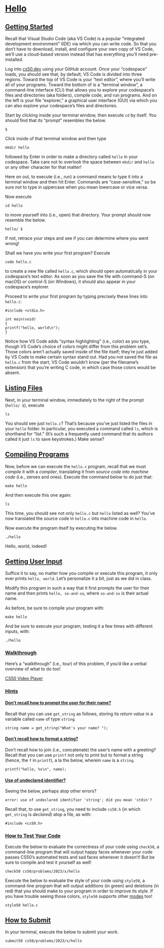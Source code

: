 # [Hello](#hello)

## [Getting Started](#getting-started)

Recall that Visual Studio Code (aka VS Code) is a popular “integrated
development environment” (IDE) via which you can write code. So that you
don’t have to download, install, and configure your own copy of VS Code,
we’ll use a cloud-based version instead that has everything you’ll need
pre-installed.

Log into [cs50.dev](https://cs50.dev/) using your GitHub account. Once
your “codespace” loads, you should see that, by default, VS Code is
divided into three regions. Toward the top of VS Code is your “text
editor”, where you’ll write all of your programs. Toward the bottom of
is a “terminal window”, a command-line interface (CLI) that allows you
to explore your codespace’s files and directories (aka folders), compile
code, and run programs. And on the left is your file “explorer,” a
graphical user interface (GUI) via which you can also explore your
codespace’s files and directories.

Start by clicking inside your terminal window, then execute `cd` by
itself. You should find that its “prompt” resembles the below.

``` highlight
$
```

Click inside of that terminal window and then type

``` highlight
mkdir hello
```

followed by Enter in order to make a directory called `hello` in your
codespace. Take care not to overlook the space between `mkdir` and
`hello` or any other character for that matter!

Here on out, to execute (i.e., run) a command means to type it into a
terminal window and then hit Enter. Commands are “case-sensitive,” so be
sure not to type in uppercase when you mean lowercase or vice versa.

Now execute

``` highlight
cd hello
```

to move yourself into (i.e., open) that directory. Your prompt should
now resemble the below.

``` highlight
hello/ $
```

If not, retrace your steps and see if you can determine where you went
wrong!

Shall we have you write your first program? Execute

``` highlight
code hello.c
```

to create a new file called `hello.c`, which should open automatically
in your codespace’s text editor. As soon as you save the file with
command-S (on macOS) or control-S (on Windows), it should also appear in
your codespace’s explorer.

Proceed to write your first program by typing precisely these lines into
`hello.c`:

``` highlight
#include <stdio.h>

int main(void)
{
printf("hello, world\n");
}
```

Notice how VS Code adds “syntax highlighting” (i.e., color) as you type,
though VS Code’s choice of colors might differ from this problem set’s.
Those colors aren’t actually saved inside of the file itself; they’re
just added by VS Code to make certain syntax stand out. Had you not
saved the file as `hello.c` from the start, VS Code wouldn’t know (per
the filename’s extension) that you’re writing C code, in which case
those colors would be absent.

## [Listing Files](#listing-files)

Next, in your terminal window, immediately to the right of the prompt
(`hello/ $`), execute

``` highlight
ls
```

You should see just `hello.c`? That’s because you’ve just listed the
files in your `hello` folder. In particular, you executed a command
called `ls`, which is shorthand for “list.” (It’s such a frequently used
command that its authors called it just `ls` to save keystrokes.) Make
sense?

## [Compiling Programs](#compiling-programs)

Now, before we can execute the `hello.c` program, recall that we must
*compile* it with a *compiler*, translating it from *source code* into
*machine code* (i.e., zeroes and ones). Execute the command below to do
just that:

``` highlight
make hello
```

And then execute this one again:

``` highlight
ls
```

This time, you should see not only `hello.c` but `hello` listed as well?
You’ve now translated the source code in `hello.c` into machine code in
`hello`.

Now execute the program itself by executing the below.

``` highlight
./hello
```

Hello, world, indeed!

## [Getting User Input](#getting-user-input)

Suffice it to say, no matter how you compile or execute this program, it
only ever prints `hello, world`. Let’s personalize it a bit, just as we
did in class.

Modify this program in such a way that it first prompts the user for
their name and then prints `hello, so-and-so`, where `so-and-so` is
their actual name.

As before, be sure to compile your program with:

``` highlight
make hello
```

And be sure to execute your program, testing it a few times with
different inputs, with:

``` highlight
./hello
```

### [Walkthrough](#walkthrough)

Here’s a “walkthrough” (i.e., tour) of this problem, if you’d like a
verbal overview of what to do too!

[CS50 Video Player](https://www.youtube.com/watch?v=wSk1KSDUEYA)

### [Hints](#hints)

#### [Don’t recall how to prompt the user  for their name?](#dont-recall-how-to-prompt-the-user-for-their-name)

Recall that you can use `get_string` as follows, storing its *return
value* in a variable called `name` of type `string`.

``` highlight
string name = get_string("What's your name? ");
```

#### [Don’t recall how to format a string?](#dont-recall-how-to-format-a-string)

Don’t recall how to join (i.e., concatenate) the user’s name with a
greeting? Recall that you can use `printf` not only to print but to
format a string (hence, the `f` in `printf`), a la the below, wherein
`name` is a `string`.

``` highlight
printf("hello, %s\n", name);
```

#### [Use of undeclared identifier?](#use-of-undeclared-identifier)

Seeing the below, perhaps atop other errors?

``` highlight
error: use of undeclared identifier 'string'; did you mean 'stdin'?
```

Recall that, to use `get_string`, you need to include `cs50.h` (in which
`get_string` is *declared*) atop a file, as with:

``` highlight
#include <cs50.h>
```

### [How to Test Your Code](#how-to-test-your-code)

Execute the below to evaluate the correctness of your code using
`check50`, a command-line program that will output happy faces whenever
your code passes CS50’s automated tests and sad faces whenever it
doesn’t! But be sure to compile and test it yourself as well!

``` highlight
check50 cs50/problems/2023/x/hello
```

Execute the below to evaluate the style of your code using `style50`, a
command-line program that will output additions (in green) and deletions
(in red) that you should make to your program in order to improve its
style. If you have trouble seeing those colors, `style50` supports other
[modes](https://cs50.readthedocs.io/style50/) too!

``` highlight
style50 hello.c
```

## [How to Submit](#how-to-submit)

In your terminal, execute the below to submit your work.

``` highlight
submit50 cs50/problems/2023/x/hello
```
